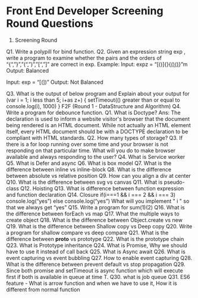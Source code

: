 # Front End Developer Screening Round Questions

1. Screening Round

Q1. Write a polypill for bind function.
Q2. Given an expression string exp , write a program to examine whether the pairs and the orders of “{“,”}”,”(“,”)”,”[“,”]” are correct in exp.
Example:
Input: expz = “[()]{}{[()()]()}”m
Output: Balanced

Input: exp = “[(])”
Output: Not Balanced

Q3. What is the output of below program and Explain about your output
for (var i = 1; i less than 5; i+as z+) {
setTimeout(() greater than or equal to console.log(i), 1000)
}
F2F (Round 1 - DataStructure and Algorithm)
Q4. Write a program for debounce function.
Q1. What is Doctype?
Ans: The <!DOCTYPE html> declaration is used to inform a website visitor's browser that the document being rendered is an HTML document. While not actually an HTML element itself, every HTML document should be with a DOCTYPE declaration to be compliant with HTML standards.
Q2. How many types of storage?
Q3. If there is a for loop running over some time and your browser is not responding on that particular time. What will you do to make browser available and always responding to the user?
Q4. What is Service worker
Q5. What is Defer and async
Q6. What is box model
Q7. What is the difference between inline vs inline-block
Q8. What is the difference between absolute vs relative position
Q9. How can you align a div at center
Q10. What is the difference between svg vs canvas
Q11. What is pseudo-class
Q12. Hoisting
Q13. What is difference between function expression and function declaration
Q14. Closure
if(i===1 && i === 2 && i === 3)
console.log(“yes”)
else console.log(“yes”)
What will you implement " i " so that we always get “yes”
Q15. Write a program for sum(1)(2)
Q16. What is the difference between forEach vs map
Q17. What the multiple ways to create object
Q18. What is the difference between Object.create vs new
Q19. What is the difference between Shallow copy vs Deep copy
Q20. Write a program for shallow compare vs deep compare
Q21. What is the difference between __proto__ vs prototype
Q22. What is the prototype chain
Q23. What is Prototype inheritance
Q24. What is Promise, Why we should have to use it instead of call back
Q25. What is Async await
Q26. What is event capturing vs event bubbling
Q27. How to enable event capturing
Q28. What is the difference between prevent default vs stop propagation
Q29. Since both promise and setTimeout is async function which will execute first if both is available in queue at time T.
Q30. what is job queue
Q31. ES6 feature - What is arrow function and when we have to use it, How it is different from normal function
